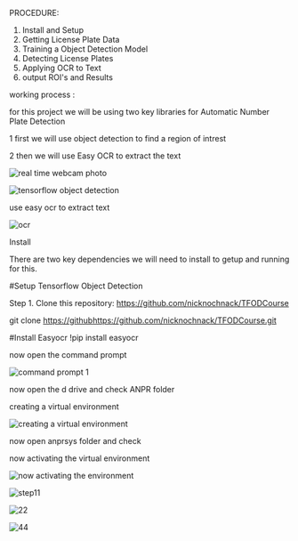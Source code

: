 PROCEDURE:

1. Install and Setup
2. Getting License Plate Data
3. Training a Object Detection Model
4. Detecting License Plates
5. Applying OCR to Text
6. output ROI's and Results

working process :

for this project we will be using two key libraries for Automatic Number Plate Detection

1 first we will use object detection to find a region of intrest

2 then we will use Easy OCR to extract the text

![real time webcam photo](https://github.com/RAGISHIVANAND/AUTOMATIC-NUMBER-PLATE-RECOGNITION/assets/126608984/3a863990-1e78-4bfa-bb5c-ae827b57c88d)

![tensorflow object detection](https://github.com/RAGISHIVANAND/AUTOMATIC-NUMBER-PLATE-RECOGNITION/assets/126608984/b94fb07f-62d1-4587-b460-25a50d6c8161)

use easy ocr to extract text

![ocr](https://github.com/RAGISHIVANAND/AUTOMATIC-NUMBER-PLATE-RECOGNITION/assets/126608984/b10a270d-1e0e-4ea9-8e61-18fe17fa02e6)


Install

There are two key dependencies we will need to install to getup and running for this.

#Setup Tensorflow Object Detection

Step 1. Clone this repository: https://github.com/nicknochnack/TFODCourse


git clone [https://github](https://github.com/nicknochnack/TFODCourse.git)https://github.com/nicknochnack/TFODCourse.git

#Install Easyocr 
!pip install easyocr

now open the command prompt

![command prompt 1](https://github.com/RAGISHIVANAND/AUTOMATIC-NUMBER-PLATE-RECOGNITION/assets/126608984/b1335aad-56fe-49aa-8f79-32a90527a038)



now open the  d drive and check ANPR folder

creating a virtual environment


![creating a virtual environment](https://github.com/RAGISHIVANAND/AUTOMATIC-NUMBER-PLATE-RECOGNITION/assets/126608984/89248bdb-9d83-4ad8-aaa5-79435ccc4a01)

now open anprsys folder and check


now activating the virtual environment

![now activating the environment](https://github.com/RAGISHIVANAND/AUTOMATIC-NUMBER-PLATE-RECOGNITION/assets/126608984/6f716fe8-0cb1-4269-b8f5-27fa30547bcb)

![step11](https://github.com/RAGISHIVANAND/AUTOMATIC-NUMBER-PLATE-RECOGNITION/assets/126608984/11af824e-d6db-40ba-b476-1ce56240fb88)

![22](https://github.com/RAGISHIVANAND/AUTOMATIC-NUMBER-PLATE-RECOGNITION/assets/126608984/6d7f2f1b-b7ea-4ff9-8ad6-c3f1f248c78a)

![44](https://github.com/RAGISHIVANAND/AUTOMATIC-NUMBER-PLATE-RECOGNITION/assets/126608984/f448c5fa-0164-41f8-af90-b9c0e3d3d879)







